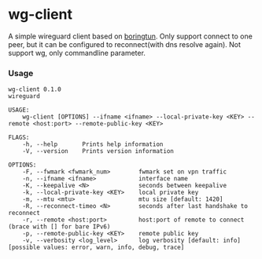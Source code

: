 # wg-client
A simple wireguard client based on [boringtun](https://github.com/cloudflare/boringtun). Only support connect to one peer, but it can be configured to reconnect(with dns resolve again). Not support wg, only commandline parameter.

### Usage
```
wg-client 0.1.0
wireguard

USAGE:
    wg-client [OPTIONS] --ifname <ifname> --local-private-key <KEY> --remote <host:port> --remote-public-key <KEY>

FLAGS:
    -h, --help       Prints help information
    -V, --version    Prints version information

OPTIONS:
    -F, --fwmark <fwmark_num>        fwmark set on vpn traffic
    -n, --ifname <ifname>            interface name
    -K, --keepalive <N>              seconds between keepalive
    -k, --local-private-key <KEY>    local private key
    -m, --mtu <mtu>                  mtu size [default: 1420]
    -R, --reconnect-timeo <N>        seconds after last handshake to reconnect
    -r, --remote <host:port>         host:port of remote to connect (brace with [] for bare IPv6)
    -p, --remote-public-key <KEY>    remote public key
    -v, --verbosity <log_level>      log verbosity [default: info]  [possible values: error, warn, info, debug, trace]
```

